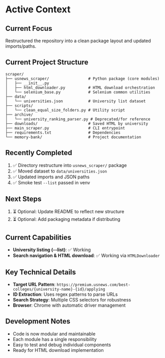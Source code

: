 # Active Context

## Current Focus
Restructured the repository into a clean package layout and updated imports/paths.

## Current Project Structure
```
scraper/
├── usnews_scraper/                 # Python package (core modules)
│   ├── __init__.py
│   ├── html_downloader.py          # HTML download orchestration
│   └── selenium_base.py            # Selenium common utilities
├── data/
│   └── universities.json           # University list dataset
├── scripts/
│   └── clean_equal_size_folders.py # Utility script
├── archive/
│   └── university_ranking_parser.py # Deprecated/for reference
├── downloads/                      # Saved HTML by university
├── main_scraper.py                 # CLI entrypoint
├── requirements.txt                # Dependencies
└── memory-bank/                    # Project documentation
```

## Recently Completed
1. ✅ Directory restructure into `usnews_scraper/` package
2. ✅ Moved dataset to `data/universities.json`
3. ✅ Updated imports and JSON paths
4. ✅ Smoke test `--list` passed in venv

## Next Steps
1. ⏳ Optional: Update README to reflect new structure
2. ⏳ Optional: Add packaging metadata if distributing

## Current Capabilities
- **University listing (--list)**: ✅ Working
- **Search navigation & HTML download**: ✅ Working via `HTMLDownloader`

## Key Technical Details
- **Target URL Pattern**: `https://premium.usnews.com/best-colleges/{university-name}-{id}/applying`
- **ID Extraction**: Uses regex patterns to parse URLs
- **Search Strategy**: Multiple CSS selectors for robustness
- **Browser**: Chrome with automatic driver management

## Development Notes
- Code is now modular and maintainable
- Each module has a single responsibility
- Easy to test and debug individual components
- Ready for HTML download implementation